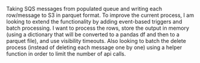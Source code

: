 Taking SQS messages from populated queue and writing each row/message to S3 in parquet format. To improve the current process, I am looking to extend the functionality by adding event-based triggers and batch processing. I want to process the rows, store the output in memory (using a dictionary that will be converted to a pandas df and then to a parquet file), and use visibility timeouts. Also looking to batch the delete process (instead of deleting each message one by one) using a helper function in order to limit the number of api calls.
